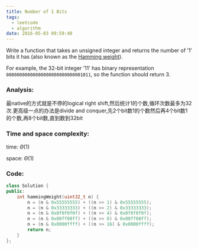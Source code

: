 ```yaml
---
title: Number of 1 Bits
tags:
  - leetcode
  - algorithm
date: 2016-05-03 09:59:40
---
```

>
Write a function that takes an unsigned integer and returns the number of ’1' bits it has (also known as the [Hamming weight](http://en.wikipedia.org/wiki/Hamming_weight)).

For example, the 32-bit integer ’11' has binary representation `00000000000000000000000000001011`, so the function should return 3.
>

### Analysis:
最native的方式就是不停的logical right shift,然后统计1的个数,循环次数最多为32次.更高级一点的办法是divide and conquer,先2个bit数1的个数然后再4个bit数1的个数,再8个bit数,直到数到32bit
### Time and space complexity:
time: $\Theta (1)$

space: $\Theta (1)$
### Code:
```cpp
class Solution {
public:
    int hammingWeight(uint32_t n) {
        n = (n & 0x55555555) + ((n >> 1) & 0x55555555);
        n = (n & 0x33333333) + ((n >> 2) & 0x33333333);
        n = (n & 0x0f0f0f0f) + ((n >> 4) & 0x0f0f0f0f);
        n = (n & 0x00ff00ff) + ((n >> 8) & 0x00ff00ff);
        n = (n & 0x0000ffff) + ((n >> 16) & 0x0000ffff);
        return n;
    }
};
```